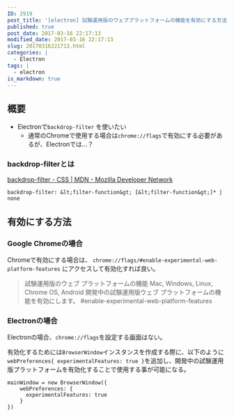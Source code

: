 ```yaml
---
ID: 2919
post_title: '[electron] 試験運用版のウェブプラットフォームの機能を有効にする方法'
published: true
post_date: 2017-03-16 22:17:13
modified_date: 2017-03-16 22:17:13
slug: 20170316221713.html
categories: |
  - Electron
tags: |
  - electron
is_markdown: true
---
```

## 概要

* Electronで`backdrop-filter` を使いたい  
  * 通常のChromeで使用する場合は`chrome://flags`で有効にする必要があるが、Electronでは…？

### backdrop-filterとは
[backdrop-filter - CSS | MDN - Mozilla Developer Network](https://developer.mozilla.org/ja/docs/Web/CSS/backdrop-filter)

```language-css
backdrop-filter: &lt;filter-function&gt; [&lt;filter-function&gt;]* | none
```

## 有効にする方法
### Google Chromeの場合
Chromeで有効にする場合は、 `chrome://flags/#enable-experimental-web-platform-features` にアクセスして有効化すれば良い。

> 試験運用版のウェブ プラットフォームの機能 Mac, Windows, Linux, Chrome OS, Android
> 開発中の試験運用版ウェブ プラットフォームの機能を有効にします。 #enable-experimental-web-platform-features


### Electronの場合
Electronの場合、`chrome://flags`を設定する画面はない。

有効化するためには`BrowserWindow`インスタンスを作成する際に、以下のように`webPreferences{ experimentalFeatures: true }`を追加し、開発中の試験運用版プラットフォームを有効化することで使用する事が可能になる。

```language-javascript
mainWindow = new BrowserWindow({ 
    webPreferences: {
      experimentalFeatures: true
    }
})
```